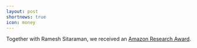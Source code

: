```yaml
---
layout: post
shortnews: true
icon: money
---
```


Together with Ramesh Sitaraman, we received an [Amazon Research Award](https://www.cics.umass.edu/news/sitaraman-receives-amazon-research-award-adaptive-bitrate-video-streaming-research).
